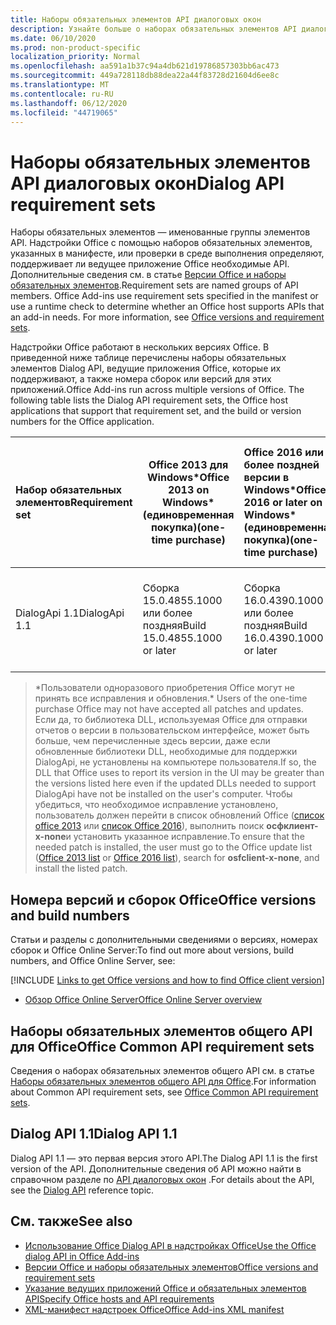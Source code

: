 ```yaml
---
title: Наборы обязательных элементов API диалоговых окон
description: Узнайте больше о наборах обязательных элементов API диалоговых окон.
ms.date: 06/10/2020
ms.prod: non-product-specific
localization_priority: Normal
ms.openlocfilehash: aa591a1b37c94a4db621d19786857303bb6ac473
ms.sourcegitcommit: 449a728118db88dea22a44f83728d21604d6ee8c
ms.translationtype: MT
ms.contentlocale: ru-RU
ms.lasthandoff: 06/12/2020
ms.locfileid: "44719065"
---
```

# <a name="dialog-api-requirement-sets"></a><span data-ttu-id="bb0ff-103">Наборы обязательных элементов API диалоговых окон</span><span class="sxs-lookup"><span data-stu-id="bb0ff-103">Dialog API requirement sets</span></span>

<span data-ttu-id="bb0ff-p101">Наборы обязательных элементов — именованные группы элементов API. Надстройки Office с помощью наборов обязательных элементов, указанных в манифесте, или проверки в среде выполнения определяют, поддерживает ли ведущее приложение Office необходимые API. Дополнительные сведения см. в статье [Версии Office и наборы обязательных элементов](../../develop/office-versions-and-requirement-sets.md).</span><span class="sxs-lookup"><span data-stu-id="bb0ff-p101">Requirement sets are named groups of API members. Office Add-ins use requirement sets specified in the manifest or use a runtime check to determine whether an Office host supports APIs that an add-in needs. For more information, see [Office versions and requirement sets](../../develop/office-versions-and-requirement-sets.md).</span></span>

<span data-ttu-id="bb0ff-p102">Надстройки Office работают в нескольких версиях Office. В приведенной ниже таблице перечислены наборы обязательных элементов Dialog API, ведущие приложения Office, которые их поддерживают, а также номера сборок или версий для этих приложений.</span><span class="sxs-lookup"><span data-stu-id="bb0ff-p102">Office Add-ins run across multiple versions of Office. The following table lists the Dialog API requirement sets, the Office host applications that support that requirement set, and the build or version numbers for the Office application.</span></span>

|  <span data-ttu-id="bb0ff-109">Набор обязательных элементов</span><span class="sxs-lookup"><span data-stu-id="bb0ff-109">Requirement set</span></span>  | <span data-ttu-id="bb0ff-110">Office 2013 для Windows\*</span><span class="sxs-lookup"><span data-stu-id="bb0ff-110">Office 2013 on Windows\*</span></span><br><span data-ttu-id="bb0ff-111">(единовременная покупка)</span><span class="sxs-lookup"><span data-stu-id="bb0ff-111">(one-time purchase)</span></span> | <span data-ttu-id="bb0ff-112">Office 2016 или более поздней версии в Windows\*</span><span class="sxs-lookup"><span data-stu-id="bb0ff-112">Office 2016 or later on Windows\*</span></span><br><span data-ttu-id="bb0ff-113">(единовременная покупка)</span><span class="sxs-lookup"><span data-stu-id="bb0ff-113">(one-time purchase)</span></span>   | <span data-ttu-id="bb0ff-114">Office для Windows</span><span class="sxs-lookup"><span data-stu-id="bb0ff-114">Office on Windows</span></span><br><span data-ttu-id="bb0ff-115">(версия, подключенная к подписке на Office 365)</span><span class="sxs-lookup"><span data-stu-id="bb0ff-115">(connected to Office 365 subscription)</span></span> |  <span data-ttu-id="bb0ff-116">Office для iPad</span><span class="sxs-lookup"><span data-stu-id="bb0ff-116">Office on iPad</span></span><br><span data-ttu-id="bb0ff-117">(версия, подключенная к подписке на Office 365)</span><span class="sxs-lookup"><span data-stu-id="bb0ff-117">(connected to Office 365 subscription)</span></span>  |  <span data-ttu-id="bb0ff-118">Office для Mac</span><span class="sxs-lookup"><span data-stu-id="bb0ff-118">Office on Mac</span></span><br><span data-ttu-id="bb0ff-119">(версия, подключенная к подписке на Office 365)</span><span class="sxs-lookup"><span data-stu-id="bb0ff-119">(connected to Office 365 subscription)</span></span>  | <span data-ttu-id="bb0ff-120">Office в Интернете</span><span class="sxs-lookup"><span data-stu-id="bb0ff-120">Office on the web</span></span>  |  <span data-ttu-id="bb0ff-121">Office Online Server</span><span class="sxs-lookup"><span data-stu-id="bb0ff-121">Office Online Server</span></span>  |
|:-----|-----|:-----|:-----|:-----|:-----|:-----|:-----|
| <span data-ttu-id="bb0ff-122">DialogApi 1.1</span><span class="sxs-lookup"><span data-stu-id="bb0ff-122">DialogApi 1.1</span></span>  | <span data-ttu-id="bb0ff-123">Сборка 15.0.4855.1000 или более поздняя</span><span class="sxs-lookup"><span data-stu-id="bb0ff-123">Build 15.0.4855.1000 or later</span></span> | <span data-ttu-id="bb0ff-124">Сборка 16.0.4390.1000 или более поздняя</span><span class="sxs-lookup"><span data-stu-id="bb0ff-124">Build 16.0.4390.1000 or later</span></span> | <span data-ttu-id="bb0ff-125">Версия 1602 (сборка 6741.0000) или более поздняя</span><span class="sxs-lookup"><span data-stu-id="bb0ff-125">Version 1602 (Build 6741.0000) or later</span></span> | <span data-ttu-id="bb0ff-126">1.22 или более поздняя</span><span class="sxs-lookup"><span data-stu-id="bb0ff-126">1.22 or later</span></span> | <span data-ttu-id="bb0ff-127">15.20 или более поздняя</span><span class="sxs-lookup"><span data-stu-id="bb0ff-127">15.20 or later</span></span>| <span data-ttu-id="bb0ff-128">Январь 2017 г.</span><span class="sxs-lookup"><span data-stu-id="bb0ff-128">January 2017</span></span> | <span data-ttu-id="bb0ff-129">Версия 1608 (сборка 7601.6800) или более поздняя</span><span class="sxs-lookup"><span data-stu-id="bb0ff-129">Version 1608 (Build 7601.6800) or later</span></span>|

><span data-ttu-id="bb0ff-130">\*Пользователи одноразового приобретения Office могут не принять все исправления и обновления.</span><span class="sxs-lookup"><span data-stu-id="bb0ff-130">\* Users of the one-time purchase Office may not have accepted all patches and updates.</span></span> <span data-ttu-id="bb0ff-131">Если да, то библиотека DLL, используемая Office для отправки отчетов о версии в пользовательском интерфейсе, может быть больше, чем перечисленные здесь версии, даже если обновленные библиотеки DLL, необходимые для поддержки DialogApi, не установлены на компьютере пользователя.</span><span class="sxs-lookup"><span data-stu-id="bb0ff-131">If so, the DLL that Office uses to report its version in the UI may be greater than the versions listed here even if the updated DLLs needed to support DialogApi have not be installed on the user's computer.</span></span> <span data-ttu-id="bb0ff-132">Чтобы убедиться, что необходимое исправление установлено, пользователь должен перейти в список обновлений Office ([список office 2013](/officeupdates/msp-files-office-2013) или [список Office 2016](/officeupdates/msp-files-office-2016)), выполнить поиск **осфклиент-x-none**и установить указанное исправление.</span><span class="sxs-lookup"><span data-stu-id="bb0ff-132">To ensure that the needed patch is installed, the user must go to the Office update list ([Office 2013 list](/officeupdates/msp-files-office-2013) or [Office 2016 list](/officeupdates/msp-files-office-2016)), search for **osfclient-x-none**, and install the listed patch.</span></span>

## <a name="office-versions-and-build-numbers"></a><span data-ttu-id="bb0ff-133">Номера версий и сборок Office</span><span class="sxs-lookup"><span data-stu-id="bb0ff-133">Office versions and build numbers</span></span>

<span data-ttu-id="bb0ff-134">Статьи и разделы с дополнительными сведениями о версиях, номерах сборок и Office Online Server:</span><span class="sxs-lookup"><span data-stu-id="bb0ff-134">To find out more about versions, build numbers, and Office Online Server, see:</span></span>

[!INCLUDE [Links to get Office versions and how to find Office client version](../../includes/links-get-office-versions-builds.md)]
- [<span data-ttu-id="bb0ff-135">Обзор Office Online Server</span><span class="sxs-lookup"><span data-stu-id="bb0ff-135">Office Online Server overview</span></span>](/officeonlineserver/office-online-server-overview)

## <a name="office-common-api-requirement-sets"></a><span data-ttu-id="bb0ff-136">Наборы обязательных элементов общего API для Office</span><span class="sxs-lookup"><span data-stu-id="bb0ff-136">Office Common API requirement sets</span></span>

<span data-ttu-id="bb0ff-137">Сведения о наборах обязательных элементов общего API см. в статье [Наборы обязательных элементов общего API для Office](office-add-in-requirement-sets.md).</span><span class="sxs-lookup"><span data-stu-id="bb0ff-137">For information about Common API requirement sets, see [Office Common API requirement sets](office-add-in-requirement-sets.md).</span></span>

## <a name="dialog-api-11"></a><span data-ttu-id="bb0ff-138">Dialog API 1.1</span><span class="sxs-lookup"><span data-stu-id="bb0ff-138">Dialog API 1.1</span></span>

<span data-ttu-id="bb0ff-139">Dialog API 1.1 — это первая версия этого API.</span><span class="sxs-lookup"><span data-stu-id="bb0ff-139">The Dialog API 1.1 is the first version of the API.</span></span> <span data-ttu-id="bb0ff-140">Дополнительные сведения об API можно найти в справочном разделе по [API диалоговых окон](/javascript/api/office/office.ui) .</span><span class="sxs-lookup"><span data-stu-id="bb0ff-140">For details about the API, see the [Dialog API](/javascript/api/office/office.ui) reference topic.</span></span>

## <a name="see-also"></a><span data-ttu-id="bb0ff-141">См. также</span><span class="sxs-lookup"><span data-stu-id="bb0ff-141">See also</span></span>

- [<span data-ttu-id="bb0ff-142">Использование Office Dialog API в надстройках Office</span><span class="sxs-lookup"><span data-stu-id="bb0ff-142">Use the Office dialog API in Office Add-ins</span></span>](../../develop/dialog-api-in-office-add-ins.md)
- [<span data-ttu-id="bb0ff-143">Версии Office и наборы обязательных элементов</span><span class="sxs-lookup"><span data-stu-id="bb0ff-143">Office versions and requirement sets</span></span>](../../develop/office-versions-and-requirement-sets.md)
- [<span data-ttu-id="bb0ff-144">Указание ведущих приложений Office и обязательных элементов API</span><span class="sxs-lookup"><span data-stu-id="bb0ff-144">Specify Office hosts and API requirements</span></span>](../../develop/specify-office-hosts-and-api-requirements.md)
- [<span data-ttu-id="bb0ff-145">XML-манифест надстроек Office</span><span class="sxs-lookup"><span data-stu-id="bb0ff-145">Office Add-ins XML manifest</span></span>](../../develop/add-in-manifests.md)
